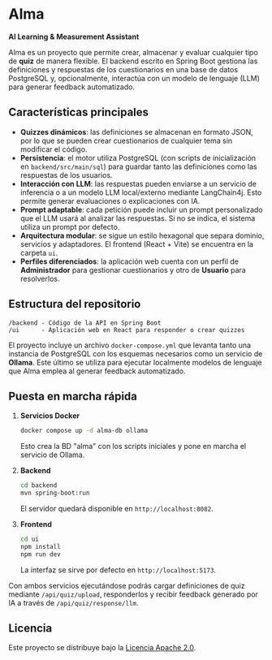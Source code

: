 # Alma

**AI Learning & Measurement Assistant**

Alma es un proyecto que permite crear, almacenar y evaluar cualquier tipo de **quiz** de manera flexible. El backend escrito en Spring Boot gestiona las definiciones y respuestas de los cuestionarios en una base de datos PostgreSQL y, opcionalmente, interactúa con un modelo de lenguaje (LLM) para generar feedback automatizado.

## Características principales

- **Quizzes dinámicos**: las definiciones se almacenan en formato JSON, por lo que se pueden crear cuestionarios de cualquier tema sin modificar el código.
- **Persistencia**: el motor utiliza PostgreSQL (con scripts de inicialización en `backend/src/main/sql`) para guardar tanto las definiciones como las respuestas de los usuarios.
- **Interacción con LLM**: las respuestas pueden enviarse a un servicio de inferencia o a un modelo LLM local/externo mediante LangChain4j. Esto permite generar evaluaciones o explicaciones con IA.
- **Prompt adaptable**: cada petición puede incluir un prompt personalizado que el LLM usará al analizar las respuestas. Si no se indica, el sistema utiliza un prompt por defecto.
- **Arquitectura modular**: se sigue un estilo hexagonal que separa dominio, servicios y adaptadores. El frontend (React + Vite) se encuentra en la carpeta `ui`.
- **Perfiles diferenciados**: la aplicación web cuenta con un perfil de **Administrador** para gestionar cuestionarios y otro de **Usuario** para resolverlos.

## Estructura del repositorio

```
/backend - Código de la API en Spring Boot
/ui      - Aplicación web en React para responder o crear quizzes
```

El proyecto incluye un archivo `docker-compose.yml` que levanta tanto una instancia de PostgreSQL con los esquemas necesarios como un servicio de **Ollama**. Este último se utiliza para ejecutar localmente modelos de lenguaje que Alma emplea al generar feedback automatizado.

## Puesta en marcha rápida

1. **Servicios Docker**
   ```bash
   docker compose up -d alma-db ollama
   ```
   Esto crea la BD "alma" con los scripts iniciales y pone en marcha el servicio de Ollama.

2. **Backend**
   ```bash
   cd backend
   mvn spring-boot:run
   ```
   El servidor quedará disponible en `http://localhost:8082`.

3. **Frontend**
   ```bash
   cd ui
   npm install
   npm run dev
   ```
   La interfaz se sirve por defecto en `http://localhost:5173`.

Con ambos servicios ejecutándose podrás cargar definiciones de quiz mediante `/api/quiz/upload`, responderlos y recibir feedback generado por IA a través de `/api/quiz/response/llm`.

## Licencia

Este proyecto se distribuye bajo la [Licencia Apache 2.0](LICENSE).
